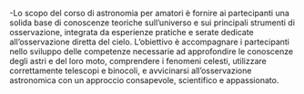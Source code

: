 -Lo scopo del corso di astronomia per amatori è fornire ai partecipanti una solida base di conoscenze teoriche sull’universo e sui principali strumenti di osservazione, integrata da esperienze pratiche e serate dedicate all’osservazione diretta del cielo. L’obiettivo è accompagnare i partecipanti nello sviluppo delle competenze necessarie ad approfondire le conoscenze degli astri e del loro moto, comprendere i fenomeni celesti, utilizzare correttamente telescopi e binocoli, e avvicinarsi all’osservazione astronomica con un approccio consapevole, scientifico e appassionato.